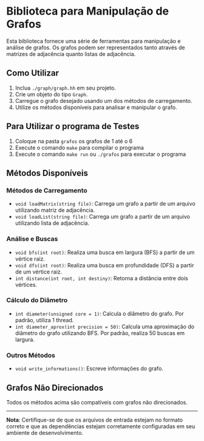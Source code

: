 
# Biblioteca para Manipulação de Grafos

Esta biblioteca fornece uma série de ferramentas para manipulação e análise de grafos. Os grafos podem ser representados tanto através de matrizes de adjacência quanto listas de adjacência.

## Como Utilizar

1. Inclua `./graph/graph.hh` em seu projeto.
2. Crie um objeto do tipo `Graph`.
3. Carregue o grafo desejado usando um dos métodos de carregamento.
4. Utilize os métodos disponíveis para analisar e manipular o grafo.

## Para Utilizar o programa de Testes

1. Coloque na pasta `grafos` os grafos de 1 até o 6
2. Execute o comando `make` para compilar o programa
3. Execute o comando `make run` ou `./grafos` para executar o programa

## Métodos Disponíveis

### Métodos de Carregamento
- `void loadMatrix(string file)`: Carrega um grafo a partir de um arquivo utilizando matriz de adjacência.
- `void loadList(string file)`: Carrega um grafo a partir de um arquivo utilizando lista de adjacência.

### Análise e Buscas
- `void bfs(int root)`: Realiza uma busca em largura (BFS) a partir de um vértice raiz.
- `void dfs(int root)`: Realiza uma busca em profundidade (DFS) a partir de um vértice raiz.
- `int distance(int root, int destiny)`: Retorna a distância entre dois vértices.
  
### Cálculo do Diâmetro
- `int diameter(unsigned core = 1)`: Calcula o diâmetro do grafo. Por padrão, utiliza 1 thread.
- `int diameter_aprox(int precision = 50)`: Calcula uma aproximação do diâmetro do grafo utilizando BFS. Por padrão, realiza 50 buscas em largura.

### Outros Métodos
- `void write_informations()`: Escreve informações do grafo.

## Grafos Não Direcionados

Todos os métodos acima são compatíveis com grafos não direcionados.

---

**Nota**: Certifique-se de que os arquivos de entrada estejam no formato correto e que as dependências estejam corretamente configuradas em seu ambiente de desenvolvimento.
